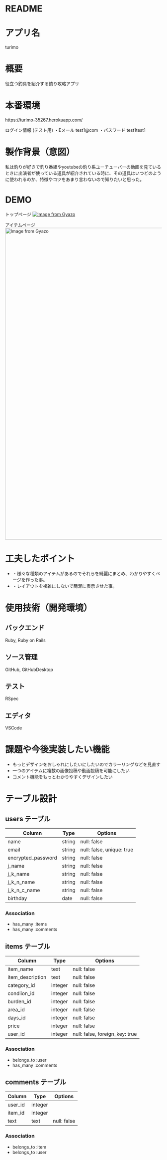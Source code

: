 # README

# アプリ名

turimo

# 概要

役立つ釣具を紹介する釣り攻略アプリ

# 本番環境

https://turimo-35267.herokuapp.com/

ログイン情報 (テスト用)
・Eメール test1@com
・パスワード test1test1

# 製作背景（意図）

私は釣りが好きで釣り番組やyoutubeの釣り系ユーチューバーの動画を見ているときに出演者が使っている道具が紹介されている時に、その道具はいつどのように使われるのか、特徴やコツをあまり言わないので知りたいと思った。

# DEMO

トップページ
[![Image from Gyazo](https://i.gyazo.com/88b540d45aa22a41393873b4bae5e9b0.jpg)](https://gyazo.com/88b540d45aa22a41393873b4bae5e9b0)

アイテムページ
<a href="https://gyazo.com/ecd0e0d0377b59b97f40c573f45c14db"><img src="https://i.gyazo.com/ecd0e0d0377b59b97f40c573f45c14db.gif" alt="Image from Gyazo" width="1000"/></a>

# 工夫したポイント

- ・様々な種類のアイテムがあるのでそれらを綺麗にまとめ、わかりやすくページを作った事。
- ・レイアウトを複雑にしないで簡潔に表示させた事。

# 使用技術（開発環境）

## バックエンド
Ruby, Ruby on Rails

## ソース管理
GitHub, GitHubDesktop

## テスト
RSpec

## エディタ
VSCode

# 課題や今後実装したい機能

- もっとデザインをおしゃれにしたいにしたいのでカラーリングなどを見直す
- 一つのアイテムに複数の画像投稿や動画投稿を可能にしたい
- コメント機能をもっとわかりやすくデザインしたい

# テーブル設計


## users テーブル

| Column   | Type   | Options     |
| -------- | ------ | ----------- |
| name     | string | null: false |
| email    | string | null: false, unique: true|
| encrypted_password | string | null: false |
| j_name   | string | null: felse |
| j_k_name | string | null: false |
| j_k_n_name | string | null: false |
| j_k_n_c_name | string | null: false |
| birthday | date | null: false |

### Association

- has_many :items
- has_many :comments 

## items テーブル

| Column   | Type       | Options                        |
| ------   | ---------- | ------------------------------ |
| item_name | text       | null: false |
| item_description   | text | null: false |
| category_id | integer | null: false |
| condiion_id | integer | null: false |
| burden_id   | integer | null: false |
| area_id     | integer | null: false |
| days_id     | integer | null: false |
| price    | integer | null: false |
| user_id  | integer | null: false, foreign_key: true |

### Association

- belongs_to :user
- has_many :comments 



## comments テーブル

| Column  | Type       | Options                         |
| ------- | ---------- | ------------------------------  |
| user_id | integer |  |
| item_id | integer |  |
| text | text | null: false |

### Association

- belongs_to :item
- belongs_to :user
